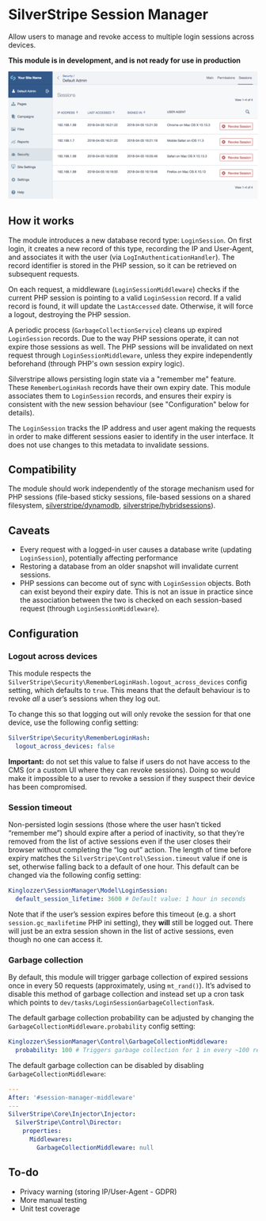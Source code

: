 # SilverStripe Session Manager

Allow users to manage and revoke access to multiple login sessions across devices.

**This module is in development, and is not ready for use in production**

![CMS view](images/cms.png)

## How it works

The module introduces a new database record type: `LoginSession`. 
On first login, it creates a new record of this type, recording the IP and User-Agent,
and associates it with the user (via `LogInAuthenticationHandler`).
The record identifier is stored in the PHP session, so it can be retrieved on subsequent requests.

On each request, a middleware (`LoginSessionMiddleware`) checks if the current
PHP session is pointing to a valid `LoginSession` record.
If a valid record is found, it will update the `LastAccessed` date.
Otherwise, it will force a logout, destroying the PHP session.

A periodic process (`GarbageCollectionService`) cleans up expired `LoginSession` records.
Due to the way PHP sessions operate, it can not expire those sessions as well.
The PHP sessions will be invalidated on next request through `LoginSessionMiddleware`,
unless they expire independently beforehand (through PHP's own session expiry logic).

Silverstripe allows persisting login state via a "remember me" feature.
These `RememberLoginHash` records have their own expiry date.
This module associates them to `LoginSession` records,
and ensures their expiry is consistent with the new session behaviour
(see "Configuration" below for details).

The `LoginSession` tracks the IP address and user agent making the requests
in order to make different sessions easier to identify in the user interface.
It does not use changes to this metadata to invalidate sessions.

## Compatibility

The module should work independently of the storage mechanism used for PHP sessions (file-based sticky sessions, file-based sessions on a shared filesystem, [silverstripe/dynamodb](https://github.com/silverstripe/silverstripe-dynamodb), [silverstripe/hybridsessions](https://github.com/silverstripe/silverstripe-hybridsessions)).

## Caveats

 * Every request with a logged-in user causes a database write (updating `LoginSession`), potentially affecting performance
 * Restoring a database from an older snapshot will invalidate current sessions.
 * PHP sessions can become out of sync with `LoginSession` objects. Both can exist beyond their expiry date.
   This is not an issue in practice since the association between the two is checked on each session-based request
   (through `LoginSessionMiddleware`).

## Configuration

### Logout across devices

This module respects the `SilverStripe\Security\RememberLoginHash.logout_across_devices` config setting, which defaults to `true`. This means that the default behaviour is to revoke _all_ a user’s sessions when they log out.

To change this so that logging out will only revoke the session for that one device, use the following config setting:

```yml
SilverStripe\Security\RememberLoginHash:
  logout_across_devices: false
```

**Important:** do not set this value to false if users do not have access to the CMS (or a custom UI where they can revoke sessions). Doing so would make it impossible to a user to revoke a session if they suspect their device has been compromised.

### Session timeout

Non-persisted login sessions (those where the user hasn’t ticked “remember me”) should expire after a period of inactivity, so that they’re removed from the list of active sessions even if the user closes their browser without completing the “log out” action. The length of time before expiry matches the `SilverStripe\Control\Session.timeout` value if one is set, otherwise falling back to a default of one hour. This default can be changed via the following config setting:

```yml
Kinglozzer\SessionManager\Model\LoginSession:
  default_session_lifetime: 3600 # Default value: 1 hour in seconds
```

Note that if the user’s session expires before this timeout (e.g. a short `session.gc_maxlifetime` PHP ini setting), they **will** still be logged out. There will just be an extra session shown in the list of active sessions, even though no one can access it.

### Garbage collection

By default, this module will trigger garbage collection of expired sessions once in every 50 requests (approximately, using `mt_rand()`). It’s advised to disable this method of garbage collection and instead set up a cron task which points to `dev/tasks/LoginSessionGarbageCollectionTask`.

The default garbage collection probability can be adjusted by changing the `GarbageCollectionMiddleware.probability` config setting:

```yml
Kinglozzer\SessionManager\Control\GarbageCollectionMiddleware:
  probability: 100 # Triggers garbage collection for 1 in every ~100 requests
```

The default garbage collection can be disabled by disabling `GarbageCollectionMiddleware`:

```yml
---
After: '#session-manager-middleware'
---
SilverStripe\Core\Injector\Injector:
  SilverStripe\Control\Director:
    properties:
      Middlewares:
        GarbageCollectionMiddleware: null
```

## To-do

- Privacy warning (storing IP/User-Agent - GDPR)
- More manual testing
- Unit test coverage

